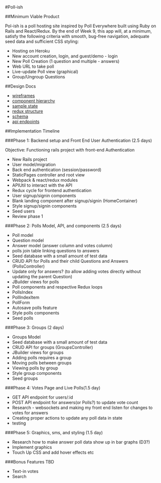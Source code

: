 #Poll-ish

##Minimum Viable Product

Pol-ish is a poll hosting site inspired by Poll Everywhere built using Ruby on Rails and React/Redux. By the end of Week 9, this app will, at a minimum, satisfy the following criteria with smooth, bug-free navigation, adequate seed data and sufficient CSS styling:

- Hosting on Heroku
- New account creation, login, and guest/demo - login
- New Poll Creation (1 question and multiple - answers)
- Web URL to take poll
- Live-update Poll view (graphical)
- Group/Ungroup Questions

##Design Docs

- [wireframes](./wireframes)
- [component hierarchy](./component-heirarchy.md)
- [sample state](sample-state.md)
- [redux structure](redux-structure.md)
- [schema](schema.md)
- [api endpoints](api-endpoints.md)

##Implementation Timeline

###Phase 1: Backend setup and Front End User Authentication (2.5 days)

Objective: Functioning rails project with front-end Authentication

* New Rails project
* User model/migration
* Back end authentication (session/password)
* StaticPages controller and root view
* Webpack & react/redux modules
* APIUtil to interact with the API
* Redux cycle for frontend authentication
* User signup/signin components
* Blank landing component after signup/signin (HomeContainer)
* Style signup/signin components
* Seed users
* Review phase 1

###Phase 2: Polls Model, API, and components (2.5 days)
- Poll model
- Question model
- Answer model (answer column and votes column)
- polls join table linking questions to answers
- Seed database with a small amount of test data
- CRUD API for Polls and their child Questions and Answers (PollsController)
- Update only for answers? (to allow adding votes directly without updating the parent Question)
- JBuilder views for polls
- Poll components and respective Redux loops
- PollsIndex
- PollIndexItem
- PollForm
- Autosave polls feature
- Style polls components
- Seed polls

###Phase 3: Groups (2 days)
- Groups Model
- Seed database with a small amount of test data
- CRUD API for groups (GroupsController)
- JBuilder views for groups
- Adding polls requires a group
- Moving polls between groups
- Viewing polls by group
- Style group components
- Seed groups

###Phase 4: Votes Page and Live Polls(1.5 day)
- GET API endpoint for users/:id
- POST API endpoint for answers(or Polls?) to update vote count
- Research - websockets and making my front end listen for changes to votes for answers
- Creating proper actions to update any poll data in state
- testing

###Phase 5: Graphics, sms, and styling (1.5 day)
- Research how to make answer poll data show up in bar graphs (D3?)
- Implement graphics
- Touch Up CSS and add hover effects etc

###Bonus Features TBD
- Text-in votes
- Search
